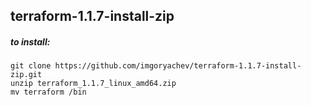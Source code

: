 ## terraform-1.1.7-install-zip

##### to install:
```
git clone https://github.com/imgoryachev/terraform-1.1.7-install-zip.git
unzip terraform_1.1.7_linux_amd64.zip
mv terraform /bin
```

